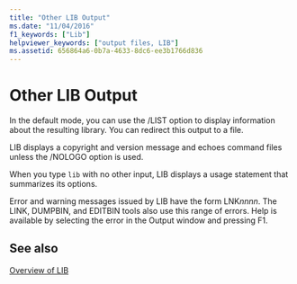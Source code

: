 ```yaml
---
title: "Other LIB Output"
ms.date: "11/04/2016"
f1_keywords: ["Lib"]
helpviewer_keywords: ["output files, LIB"]
ms.assetid: 656864a6-0b7a-4633-8dc6-ee3b1766d836
---
```

# Other LIB Output

In the default mode, you can use the /LIST option to display information about the resulting library. You can redirect this output to a file.

LIB displays a copyright and version message and echoes command files unless the /NOLOGO option is used.

When you type `lib` with no other input, LIB displays a usage statement that summarizes its options.

Error and warning messages issued by LIB have the form LNK*nnnn*. The LINK, DUMPBIN, and EDITBIN tools also use this range of errors. Help is available by selecting the error in the Output window and pressing F1.

## See also

[Overview of LIB](../../build/reference/overview-of-lib.md)
